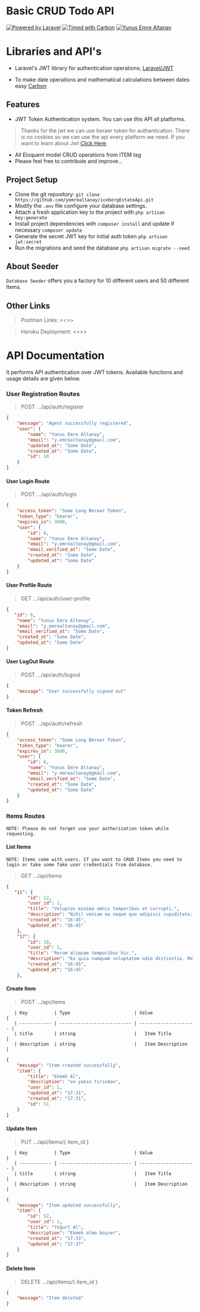 # Basic CRUD Todo API

[![Powered by Laravel](https://img.shields.io/badge/Powered%20by-Laravel-red)](
https://laravel.com/)
[![Timed with Carbon](https://img.shields.io/badge/Timed%20with-Carbon-yellowgreen)](
https://carbon.nesbot.com/docs/)
[![Yunus Emre Altanay](https://img.shields.io/badge/Developed%20by-YEA-critical)](
http://yemrealtanay.xyz)

# Libraries and API's

- Laravel's JWT library for authentication operations;
[Laravel/JWT](https://github.com/tymondesigns/jwt-auth)

- To make date operations and mathematical calculations between dates easy
[Carbon](https://carbon.nesbot.com/docs/)


## Features

- JWT Token Authentication system. You can use this API all platforms. 
>Thanks for the jwt we can use beraer token for authantication. There is no cookies so we can use the api every platform we need. If you want to learn about Jwt [Click Here](https://jwt.io/); 
- All Eloquent model CRUD operations from ITEM tag
- Please feel free to contribute and improve...

## Project Setup

- Clone the git repository: `git clone https://github.com/yemrealtanay/icebergEstateApi.git`
- Modify the  `.env`  file configure your database settings.
- Attach a fresh application key to the project with  `php artisan key:generate`
-   Install project dependencies with  `composer install`  and update if necessary  `composer update`
-   Generate the secret JWT key for initial auth token  `php artisan jwt:secret`
-   Run the migrations and seed the database  `php artisan migrate --seed`

## About Seeder
`Database Seeder` offers you a factory for 10 different users and 50 different Items.

## Other Links

> Postman Links: <<>>

> Heroku Deployment: <<>>

# API Documentation

It performs API authentication over JWT tokens. Available functions and usage details are given below.

### User Registration Routes

> POST										.../api/auth/register

```json 
{
    "message": "Agent successfully registered",
    "user": {
        "name": "Yunus Emre Altanay",
        "email": "y.emrealtanay@gmail.com",
        "updated_at": "Some Date",
        "created_at": "Some Date",
        "id": 10
    }
}
```

#### User Login Route

> POST														.../api/auth/login

```json  
{
    "access_token": "Some Long Berear Token",
    "token_type": "bearer",
    "expires_in": 3600,
    "user": {
        "id": 6,
        "name": "Yunus Emre Altanay",
        "email": "y.emrealtanay@gmail.com",
        "email_verified_at": "Some Date",
        "created_at": "Some Date",
        "updated_at": "Some Date"
    }
}
```

#### User Profile Route

> GET															.../api/auth/user-profile

```json 
{
   "id": 6,
    "name": "Yunus Emre Altanay",
    "email": "y.emrealtanay@gmail.com",
    "email_verified_at": "Some Date",
    "created_at": "Some Date",
    "updated_at": "Some Date"
}
```

#### User LogOut Route 

> POST														.../api/auth/logout

```json 
{
    "message": "User successfully signed out"
}
```

#### Token Refresh

> POST														.../api/auth/refresh


``` json
{
    "access_token": "Some Long Berear Token",
    "token_type": "bearer",
    "expires_in": 3600,
    "user": {
        "id": 6,
        "name": "Yunus Emre Altanay",
        "email": "y.emrealtanay@gmail.com",
        "email_verified_at": "Some Date",
        "created_at": "Some Date",
        "updated_at": "Some Date"
    }
}
```

### Items Routes

```
NOTE: Please do not forget use your authorization token while requesting.
```

#### List Items

```
NOTE: Items come with users. If you want to CRUD Items you need to login or take some fake user credentials from database.
```

> GET														.../api/items

```json
{
   "11": {
        "id": 12,
        "user_id": 1,
        "title": "Voluptas minima omnis temporibus et corrupti.",
        "description": "Nihil veniam ea neque quo adipisci cupiditate. Blanditiis explicabo illo cumque quaerat excepturi. Officiis perferendis vero fugit velit aperiam voluptatem praesentium a. Fuga quia quo placeat minima voluptatem.",
        "created_at": "16:45",
        "updated_at": "16:45"
    },
    "17": {
        "id": 18,
        "user_id": 1,
        "title": "Rerum aliquam temporibus hic.",
        "description": "Ex quia numquam voluptatem odio distinctio. Molestiae vel eius qui. Praesentium nihil fugiat ea in aliquam cupiditate omnis.",
        "created_at": "16:45",
        "updated_at": "16:45"
    },
```

#### Create Item

> POST														.../api/items

       | Key          | Type                        | Value                 |
       | ------------ | --------------------------- | --------------------- |
       | title        | string                      |   Item Title          |
       | description  | string                      |	Item Description    |
      


```json
{
    "message": "Item created successfully",
    "item": {
        "title": "Ekmek Al",
        "description": "en yakın fırından",
        "user_id": 1,
        "updated_at": "17:31",
        "created_at": "17:31",
        "id": 51
    }
}
```
#### Update Item

> PUT								.../api/items/{ item_id }

       | Key          | Type                        | Value                 |
       | ------------ | --------------------------- | --------------------- |
       | title        | string                      |   Item Title          |
       | description  | string                      |	Item Description    |


```json
{
    "message": "Item updated successfully",
    "item": {
        "id": 52,
        "user_id": 1,
        "title": "Yoğurt Al",
        "description": "Ekmek alma boşver",
        "created_at": "17:33",
        "updated_at": "17:37"
    }
}
```

#### Delete Item

> DELETE				.../api/items/{ item_id }

```json
{
    "message": "Item deleted"
}
```






